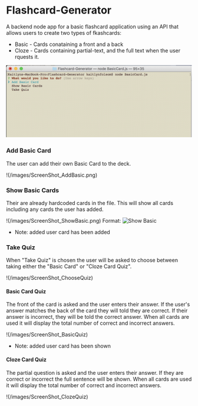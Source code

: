 # Flashcard-Generator

A backend node app for a basic flashcard application using an API that allows users to create two types of fkashcards:

* Basic - Cards conataining a front and a back
* Cloze - Cards containing partial-text, and the full text when the user rquests it.

![begin](/images/ScreenShot-1.png)

### Add Basic Card

The user can add their own Basic Card to the deck. 

!(/images/ScreenShot_AddBasic.png)

### Show Basic Cards

Their are already hardcoded cards in the file. This will show all cards including any cards the user has added.

!(/images/ScreenShot_ShowBasic.png)
Format: ![Show Basic](url)

* Note: added user card has been added

### Take Quiz

When "Take Quiz" is chosen the user will be asked to choose between taking either the "Basic Card" or "Cloze Card Quiz".

!(/images/ScreenShot_ChooseQuiz)

#### Basic Card Quiz

The front of the card is asked and the user enters their answer. If the user's answer matches the back of the card they will told they are correct. If their answer is incorrect, they will be told the correct answer. When all cards are used it will display the total number of correct and incorrect answers.

!(/images/ScreenShot_BasicQuiz)

* Note: added user card has been shown

#### Cloze Card Quiz

The partial question is asked and the user enters their answer. If they are correct or incorrect the full sentence will be shown. When all cards are used it will display the total number of correct and incorrect answers.

!(/images/ScreenShot_ClozeQuiz)
